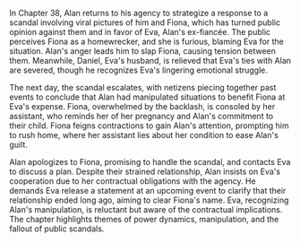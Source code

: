 In Chapter 38, Alan returns to his agency to strategize a response to a scandal involving viral pictures of him and Fiona, which has turned public opinion against them and in favor of Eva, Alan's ex-fiancée. The public perceives Fiona as a homewrecker, and she is furious, blaming Eva for the situation. Alan's anger leads him to slap Fiona, causing tension between them. Meanwhile, Daniel, Eva's husband, is relieved that Eva's ties with Alan are severed, though he recognizes Eva's lingering emotional struggle.

The next day, the scandal escalates, with netizens piecing together past events to conclude that Alan had manipulated situations to benefit Fiona at Eva's expense. Fiona, overwhelmed by the backlash, is consoled by her assistant, who reminds her of her pregnancy and Alan's commitment to their child. Fiona feigns contractions to gain Alan's attention, prompting him to rush home, where her assistant lies about her condition to ease Alan's guilt.

Alan apologizes to Fiona, promising to handle the scandal, and contacts Eva to discuss a plan. Despite their strained relationship, Alan insists on Eva's cooperation due to her contractual obligations with the agency. He demands Eva release a statement at an upcoming event to clarify that their relationship ended long ago, aiming to clear Fiona's name. Eva, recognizing Alan's manipulation, is reluctant but aware of the contractual implications. The chapter highlights themes of power dynamics, manipulation, and the fallout of public scandals.
